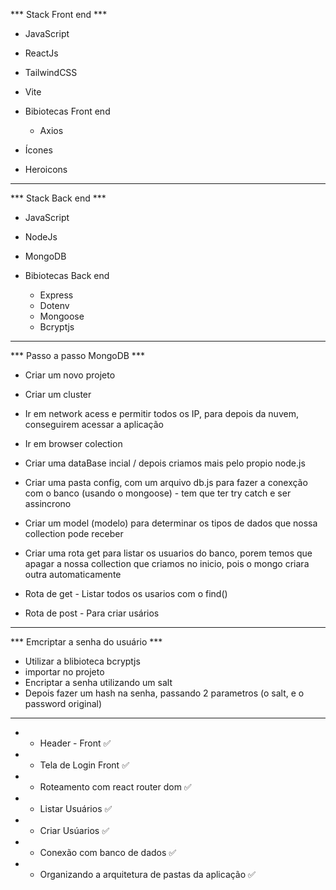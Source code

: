 *** Stack Front end ***
 - JavaScript
 - ReactJs
 - TailwindCSS
 - Vite

 - Bibiotecas Front end
   - Axios

 - Ícones
  - Heroicons

-----------------------------------------------------------------------------

*** Stack Back end ***
 - JavaScript
 - NodeJs
 - MongoDB

 - Bibiotecas Back end
   - Express
   - Dotenv
   - Mongoose
   - Bcryptjs

-----------------------------------------------------------------------------


*** Passo a passo MongoDB ***
 - Criar um novo projeto
 - Criar um cluster
 - Ir em network acess e permitir todos os IP, para depois da nuvem, conseguirem acessar a aplicação
 - Ir em browser colection
 - Criar uma dataBase incial / depois criamos mais pelo propio node.js
 - Criar uma pasta config, com um arquivo db.js para fazer a conexção com o banco (usando o mongoose) - tem que ter try catch e ser assincrono
 - Criar um model (modelo) para determinar os tipos de dados que nossa collection pode receber
 - Criar uma rota get para listar os usuarios do banco, porem temos que apagar a nossa collection que criamos no inicio, pois o mongo criara outra automaticamente

 - Rota de get - Listar todos os usarios com o find()
 - Rota de post - Para criar usários 

 -----------------------------------------------------------------------------


 *** Emcriptar a senha do usuário ***
  - Utilizar a blibioteca bcryptjs
  - importar no projeto
  - Encriptar a senha utilizando um salt 
  - Depois fazer um hash na senha, passando 2 parametros (o salt, e o password original)


 -----------------------------------------------------------------------------


 * - Header - Front ✅
 * - Tela de Login Front ✅
 * - Roteamento com react router dom ✅
 * - Listar Usuários ✅
 * - Criar Usúarios ✅
 * - Conexão com banco de dados ✅
* - Organizando a arquitetura de pastas da aplicação ✅